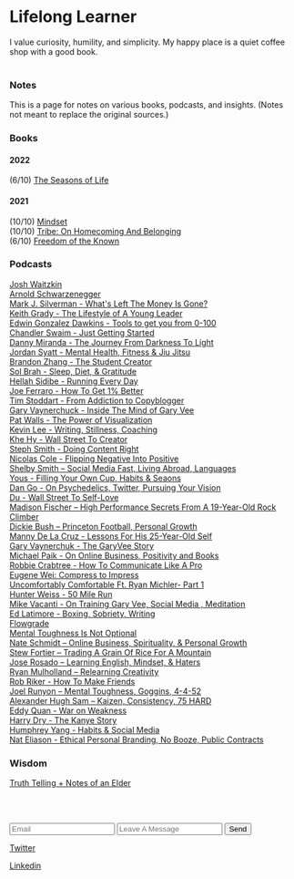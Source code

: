 <h1> Lifelong Learner </h1>

I value curiosity, humility, and simplicity. My happy place is a quiet coffee shop with a good book.
<br><br>

### Notes <br>

This is a page for notes on various books, podcasts, and insights. (Notes not meant to replace the original sources.) <br>

### Books
#### 2022
(6/10) [The Seasons of Life](https://ithinkmfallin.github.io/2022/01/02/the-seasons-of-life) <br>

#### 2021
(10/10) [Mindset](https://ithinkmfallin.github.io/2021/07/15/Mindset) <br>
(10/10) [Tribe: On Homecoming And Belonging](https://ithinkmfallin.github.io/2021/07/16/tribe) <br>
(6/10) [Freedom of the Known](https://ithinkmfallin.github.io/2021/07/15/freedom-of-the-known) <br>



### Podcasts

[Josh Waitzkin](https://ithinkmfallin.github.io/2021/08/28/josh-waitzkin) <br>
[Arnold Schwarzenegger](https://ithinkmfallin.github.io/2021/08/28/arnold-schwarzenegger) <br>
[Mark J. Silverman - What's Left The Money Is Gone?](https://ithinkmfallin.github.io/2021/08/28/mark-silverman) <br>
[Keith Grady - The Lifestyle of A Young Leader](https://ithinkmfallin.github.io/2021/08/28/keith-grady) <br>
[Edwin Gonzalez Dawkins - Tools to get you from 0-100](https://ithinkmfallin.github.io/2021/08/28/edwin-dawkins) <br>
[Chandler Swaim - Just Getting Started](https://ithinkmfallin.github.io/2021/08/28/chandler-swaim) <br>
[Danny Miranda - The Journey From Darkness To Light](https://ithinkmfallin.github.io/2021/08/28/danny-miranda) <br>
[Jordan Syatt - Mental Health, Fitness & Jiu Jitsu](https://ithinkmfallin.github.io/2021/08/28/jordan-syatt) <br>
[Brandon Zhang - The Student Creator](https://ithinkmfallin.github.io/2021/08/28/brandon-zhang) <br>
[Sol Brah - Sleep, Diet, & Gratitude](https://ithinkmfallin.github.io/2021/08/28/sol-brah) <br>
[Hellah Sidibe - Running Every Day ](https://ithinkmfallin.github.io/2021/08/28/hellah-sidibe) <br>
[Joe Ferraro - How To Get 1% Better](https://ithinkmfallin.github.io/2021/08/28/joe-ferraro) <br>
[Tim Stoddart - From Addiction to Copyblogger](https://ithinkmfallin.github.io/2021/08/28/tim-stoddart) <br>
[Gary Vaynerchuck - Inside The Mind of Gary Vee](https://ithinkmfallin.github.io/2021/08/28/gary-vee) <br>
[Pat Walls - The Power of Visualization](https://ithinkmfallin.github.io/2021/08/28/pat-walls) <br>
[Kevin Lee - Writing, Stillness, Coaching](https://ithinkmfallin.github.io/2021/08/28/kevin-lee) <br> 
[Khe Hy - Wall Street To Creator](https://ithinkmfallin.github.io/2021/08/28/khe-hy) <br>
[Steph Smith - Doing Content Right](https://ithinkmfallin.github.io/2021/08/28/steph-smith) <br>
[Nicolas Cole - Flipping Negative Into Positive](https://ithinkmfallin.github.io/2021/08/14/nicolas-cole) <br>
[Shelby Smith – Social Media Fast, Living Abroad, Languages](https://ithinkmfallin.github.io/2021/07/25/shelby-smith) <br>
[Yous - Filling Your Own Cup, Habits & Seaons](https://ithinkmfallin.github.io/2021/07/15/Yous) <br>
[Dan Go - On Psychedelics, Twitter, Pursuing Your Vision](https://ithinkmfallin.github.io/2021/07/24/dan-go) <br>
[Du - Wall Street To Self-Love](https://ithinkmfallin.github.io/2021/07/15/Du) <br>
[Madison Fischer – High Performance Secrets From A 19-Year-Old Rock Climber](https://ithinkmfallin.github.io/2021/08/12/madison-fischer) <br>
[Dickie Bush – Princeton Football, Personal Growth](https://ithinkmfallin.github.io/2021/08/12/dickie-bush) <br>
[Manny De La Cruz - Lessons For His 25-Year-Old Self](https://ithinkmfallin.github.io/2021/07/27/manny) <br>
[Gary Vaynerchuk - The GaryVee Story](https://ithinkmfallin.github.io/2021/07/15/Garyvee) <br>
[Michael Paik - On Online Business, Positivity and Books](https://ithinkmfallin.github.io/2021/07/15/michael-paik) <br>
[Robbie Crabtree - How To Communicate Like A Pro](https://ithinkmfallin.github.io/2021/07/26/robbie-crabtree) <br>
[Eugene Wei: Compress to Impress](https://ithinkmfallin.github.io/2021/07/15/eugene) <br>
[Uncomfortably Comfortable Ft. Ryan Michler- Part 1](https://ithinkmfallin.github.io/2021/07/15/uncomfortably-comfortable) <br>
[Hunter Weiss - 50 Mile Run](https://ithinkmfallin.github.io/2021/07/15/hunter-weiss) <br>
[ Mike Vacanti - On Training Gary Vee, Social Media , Meditation](https://ithinkmfallin.github.io/2021/07/15/mike-vacanti) <br>
[Ed Latimore - Boxing, Sobriety, Writing](https://ithinkmfallin.github.io/2021/07/15/ed-latimore) <br>
[Flowgrade](https://ithinkmfallin.github.io/2021/07/15/flowgrade) <br>
[Mental Toughness Is Not Optional](https://ithinkmfallin.github.io/2021/07/16/mental-toughness) <br>
[Nate Schmidt – Online Business, Spirituality, & Personal Growth](https://ithinkmfallin.github.io/2021/07/28/nate-schmidt) <br>
[Stew Fortier – Trading A Grain Of Rice For A Mountain](https://ithinkmfallin.github.io/2021/07/29/stew-fortier) <br>
[Jose Rosado – Learning English, Mindset, & Haters](https://ithinkmfallin.github.io/2021/07/30/jose-rosado) <br>
[Ryan Mulholland – Relearning Creativity](https://ithinkmfallin.github.io/2021/07/31/ryan-mulholland) <br>
[Rob Riker - How To Make Friends](https://ithinkmfallin.github.io/2021/08/13/rob-riker) <br>
[Joel Runyon – Mental Toughness, Goggins, 4-4-52](https://ithinkmfallin.github.io/2021/08/13/joel-runyon) <br>
[Alexander Hugh Sam – Kaizen, Consistency, 75 HARD](https://ithinkmfallin.github.io/2021/08/14/alexander-hugh-sam) <br>
[Eddy Quan - War on Weakness](https://ithinkmfallin.github.io/2021/08/14/eddy-quan) <br>
[Harry Dry - The Kanye Story](https://ithinkmfallin.github.io/2021/08/28/harry-dry) <br>
[Humphrey Yang - Habits & Social Media](https://ithinkmfallin.github.io/2021/08/28/humphrey-yang) <br>
[Nat Eliason - Ethical Personal Branding, No Booze, Public Contracts](https://ithinkmfallin.github.io/2021/08/28/nat-eliason) <br>


### Wisdom
[Truth Telling + Notes of an Elder](https://ithinkmfallin.github.io/2021/07/25/truth-telling)

<br><br>

<form action="https://formspree.io/f/moqyndrw" method="POST">
<input type="email" placeholder="Email" name="_replyto" required>
<input type="text" placeholder="Leave A Message" name="Your Message" required>
<input type="submit" value="Send">
</form>


      

[Twitter](https://twitter.com/ithinkmfallin) <br>

[Linkedin](https://www.linkedin.com/in/bhushan24/) 


